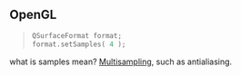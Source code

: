 ## OpenGL

> ```cpp
> QSurfaceFormat format;
> format.setSamples( 4 );
> ```

what is samples mean? [Multisampling](http://gaming.stackexchange.com/a/31807), such as antialiasing.
